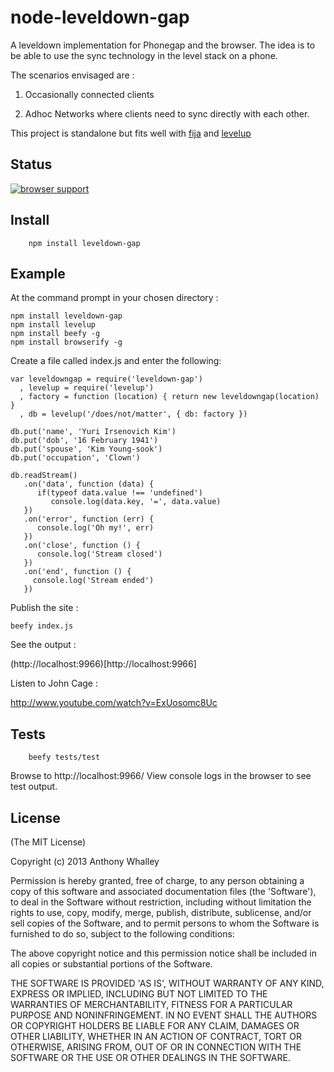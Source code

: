 # node-leveldown-gap

A leveldown implementation for Phonegap and the browser.
The idea is to be able to use the sync technology in the level stack on a phone.

The scenarios envisaged are : 

1. Occasionally connected clients

2. Adhoc Networks where clients need to sync directly with each other.  

This project is standalone but fits well with [fija](https://github.com/No9/fija) and [levelup](https://github.com/rvagg/node-levelup)

## Status 

[![browser support](https://ci.testling.com/no9/node-leveldown-gap.png)](https://ci.testling.com/no9/node-leveldown-gap)

## Install

```
	npm install leveldown-gap
```

## Example 

At the command prompt in your chosen directory : 

```
npm install leveldown-gap 
npm install levelup 
npm install beefy -g
npm install browserify -g
```

Create a file called index.js and enter the following:

```
var leveldowngap = require('leveldown-gap')
  , levelup = require('levelup')
  , factory = function (location) { return new leveldowngap(location) }
  , db = levelup('/does/not/matter', { db: factory })

db.put('name', 'Yuri Irsenovich Kim')
db.put('dob', '16 February 1941')
db.put('spouse', 'Kim Young-sook')
db.put('occupation', 'Clown')

db.readStream()
   .on('data', function (data) {
      if(typeof data.value !== 'undefined') 
         console.log(data.key, '=', data.value)
   })
   .on('error', function (err) {
      console.log('Oh my!', err)
   })
   .on('close', function () {
      console.log('Stream closed')
   })
   .on('end', function () {
     console.log('Stream ended')
   })
```

Publish the site :

```
beefy index.js
```

See the output :

(http://localhost:9966)[http://localhost:9966]

Listen to John Cage :

http://www.youtube.com/watch?v=ExUosomc8Uc 

## Tests

```
	beefy tests/test
```

Browse to http://localhost:9966/ 
View console logs in the browser to see test output. 

## License

(The MIT License)

Copyright (c) 2013 Anthony Whalley

Permission is hereby granted, free of charge, to any person obtaining a copy of this software and associated documentation files (the 'Software'), to deal in the Software without restriction, including without limitation the rights to use, copy, modify, merge, publish, distribute, sublicense, and/or sell copies of the Software, and to permit persons to whom the Software is furnished to do so, subject to the following conditions:

The above copyright notice and this permission notice shall be included in all copies or substantial portions of the Software.

THE SOFTWARE IS PROVIDED 'AS IS', WITHOUT WARRANTY OF ANY KIND, EXPRESS OR IMPLIED, INCLUDING BUT NOT LIMITED TO THE WARRANTIES OF MERCHANTABILITY, FITNESS FOR A PARTICULAR PURPOSE AND NONINFRINGEMENT. IN NO EVENT SHALL THE AUTHORS OR COPYRIGHT HOLDERS BE LIABLE FOR ANY CLAIM, DAMAGES OR OTHER LIABILITY, WHETHER IN AN ACTION OF CONTRACT, TORT OR OTHERWISE, ARISING FROM, OUT OF OR IN CONNECTION WITH THE SOFTWARE OR THE USE OR OTHER DEALINGS IN THE SOFTWARE.
